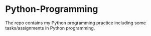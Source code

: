 # Python-Programming
The repo contains my Python programming practice including some tasks/assignments in Python programming.

